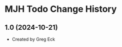 MJH Todo Change History
====================

1.0 (2024-10-21)
----------------
* Created by Greg Eck

